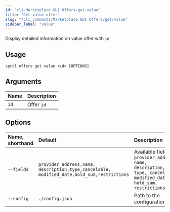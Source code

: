 ```yaml
---
id: "cli-Marketplace GUI Offers-get-value"
title: "Get value offer"
slug: "/cli_commands/Marketplace GUI Offers/get/value"
sidebar_label: "value"
---
```


Display detailed information on value offer with `id`

## Usage

```
spctl offers get value <id> [OPTIONS]
```

## Arguments

|**Name**|**Description**|
| :- | :- |
|`id`|Offer `id`|

## Options

|**Name, shorthand**|**Default**|**Description**|
| :- | :- | :- |
|`--fields`|`provider_address,name,`<br/>`description,type,cancelable,`<br/>`modified_date,hold_sum,restrictions`|Available fields: `provider_address, name, description, type, cancelable, modified_date, hold_sum, restrictions`|
|`--config`|`./config.json`|Path to the configuration file|
